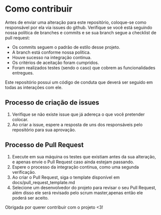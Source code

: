# Como contribuir

Antes de enviar uma alteração para este repositório,
coloque-se como responsável por ela via issues do github. Verifique se você
está seguindo nossa política de branches e commits e se sua branch segue a checklist de
pull request:

- Os commits seguem o padrão de estilo desse projeto.
- A branch está conforme nossa política.
- Houve sucesso na integração continua.
- Os critérios de aceitação foram cumpridos.
- Foram realizados testes (sendo o caso) que cobrem as funcionalidades entregues.

Este repositório possui um código de conduta que deverá ser seguido em todas as
interações com ele.

## Processo de criação de issues

1. Verifique se não existe issue que já adereça o que você pretender colocar.
2. Ao criar a issue, espere a resposta de uns dos responsáveis pelo repositório
   para sua aprovação.

## Processo de Pull Request

1. Execute em sua máquina os testes que existiam antes da sua alteração, e apenas
   envie o Pull Request caso ainda estejam passando.
2. Espere o processo da integração continua, como uma segunda verificação.
3. Ao criar o Pull Request, siga o template disponível em docs/pull_request_template.md
4. Selecione um desenvolvedor do projeto para revisar o seu Pull Request, além disso ele
   será revisado pelo scrum master,apenas
   então ele poderá ser aceito.

Obrigada por querer contribuir com o projeto <3!
